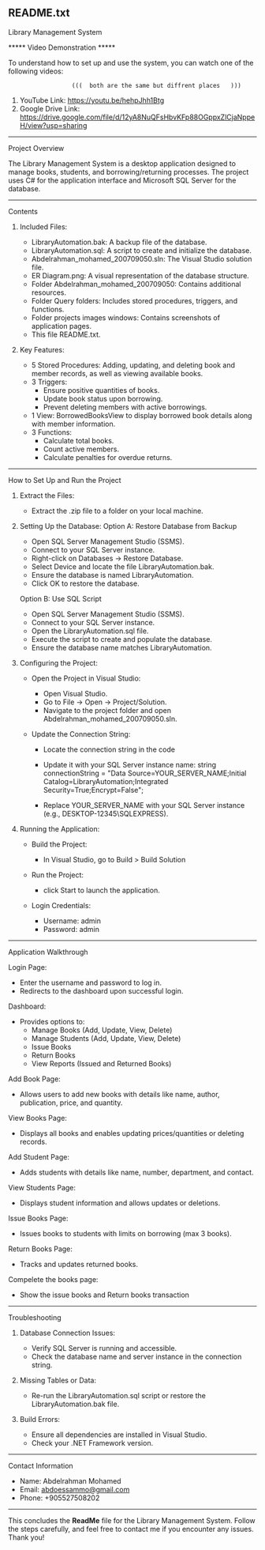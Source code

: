 README.txt
----------

Library Management System

***** Video Demonstration *****

To understand how to set up and use the system, you can watch one of the following videos:

                      (((  both are the same but diffrent places   )))

1. YouTube Link: https://youtu.be/hehpJhh1Btg  
2. Google Drive Link: https://drive.google.com/file/d/12yA8NuQFsHbvKFp88OGppxZlCjaNppeH/view?usp=sharing

----------

Project Overview

The Library Management System is a desktop application designed to manage books, students, and borrowing/returning processes. The project uses C# for the application interface and Microsoft SQL Server for the database.

----------

Contents

1. Included Files:
   - LibraryAutomation.bak: A backup file of the database.
   - LibraryAutomation.sql: A script to create and initialize the database.
   - Abdelrahman_mohamed_200709050.sln: The Visual Studio solution file.
   - ER Diagram.png: A visual representation of the database structure.
   - Folder Abdelrahman_mohamed_200709050: Contains additional resources.
   - Folder Query folders: Includes stored procedures, triggers, and functions.
   - Folder projects images windows: Contains screenshots of application pages.
   - This file README.txt.

2. Key Features:
   - 5 Stored Procedures: Adding, updating, and deleting book and member records, as well as viewing available books.
   - 3 Triggers:
     - Ensure positive quantities of books.
     - Update book status upon borrowing.
     - Prevent deleting members with active borrowings.
   - 1 View: BorrowedBooksView to display borrowed book details along with member information.
   - 3 Functions:
     - Calculate total books.
     - Count active members.
     - Calculate penalties for overdue returns.

----------

How to Set Up and Run the Project

1. Extract the Files:
   - Extract the .zip file to a folder on your local machine.

2. Setting Up the Database:
   Option A: Restore Database from Backup
   - Open SQL Server Management Studio (SSMS).
   - Connect to your SQL Server instance.
   - Right-click on Databases → Restore Database.
   - Select Device and locate the file LibraryAutomation.bak.
   - Ensure the database is named LibraryAutomation.
   - Click OK to restore the database.

   Option B: Use SQL Script
   - Open SQL Server Management Studio (SSMS).
   - Connect to your SQL Server instance.
   - Open the LibraryAutomation.sql file.
   - Execute the script to create and populate the database.
   - Ensure the database name matches LibraryAutomation.

3. Configuring the Project:
   - Open the Project in Visual Studio:
     - Open Visual Studio.
     - Go to File → Open → Project/Solution.
     - Navigate to the project folder and open Abdelrahman_mohamed_200709050.sln.

   - Update the Connection String:
     - Locate the connection string in the code 

     - Update it with your SQL Server instance name:
       string connectionString = "Data Source=YOUR_SERVER_NAME;Initial Catalog=LibraryAutomation;Integrated Security=True;Encrypt=False";

     - Replace YOUR_SERVER_NAME with your SQL Server instance (e.g., DESKTOP-12345\SQLEXPRESS).

4. Running the Application:
   - Build the Project:
     - In Visual Studio, go to Build > Build Solution 

   - Run the Project:
     - click Start to launch the application.

   - Login Credentials:
     - Username: admin
     - Password: admin

----------

Application Walkthrough

Login Page:
- Enter the username and password to log in.
- Redirects to the dashboard upon successful login.

Dashboard:
- Provides options to:
  - Manage Books (Add, Update, View, Delete)
  - Manage Students (Add, Update, View, Delete)
  - Issue Books
  - Return Books
  - View Reports (Issued and Returned Books)

Add Book Page:
- Allows users to add new books with details like name, author, publication, price, and quantity.

View Books Page:
- Displays all books and enables updating prices/quantities or deleting records.

Add Student Page:
- Adds students with details like name, number, department, and contact.

View Students Page:
- Displays student information and allows updates or deletions.

Issue Books Page:
- Issues books to students with limits on borrowing (max 3 books).

Return Books Page:
- Tracks and updates returned books.

Compelete the books page:
 - Show the issue books and Return books transaction 

----------

Troubleshooting

1. Database Connection Issues:
   - Verify SQL Server is running and accessible.
   - Check the database name and server instance in the connection string.

2. Missing Tables or Data:
   - Re-run the LibraryAutomation.sql script or restore the LibraryAutomation.bak file.

3. Build Errors:
   - Ensure all dependencies are installed in Visual Studio.
   - Check your .NET Framework version.

----------

Contact Information

- Name: Abdelrahman Mohamed  
- Email: abdoessammo@gmail.com  
- Phone: +905527508202  

----------

This concludes the **ReadMe** file for the Library Management System. Follow the steps carefully, and feel free to contact me if you encounter any issues. Thank you!
